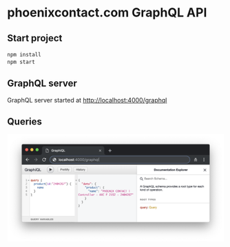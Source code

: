# phoenixcontact.com GraphQL API

## Start project

```bash
npm install
npm start
```

## GraphQL server

GraphQL server started at [http://localhost:4000/graphql](http://localhost:4000/graphql)

## Queries

![Query Example](https://raw.githubusercontent.com/konopkov/pxc-products-api-graphql/master/images/query-example-name.png)
